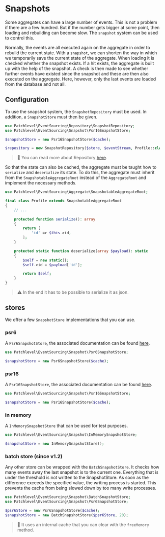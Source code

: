 # Snapshots

Some aggregates can have a large number of events. 
This is not a problem if there are a few hundred. 
But if the number gets bigger at some point, then loading and rebuilding can become slow. 
The `snapshot` system can be used to control this.

Normally, the events are all executed again on the aggregate in order to rebuild the current state. 
With a `snapshot`, we can shorten the way in which we temporarily save the current state of the aggregate.
When loading it is checked whether the snapshot exists. 
If a hit exists, the aggregate is built up with the help of the snapshot. 
A check is then made to see whether further events have existed since the snapshot 
and these are then also executed on the aggregate. 
Here, however, only the last events are loaded from the database and not all.

## Configuration

To use the snapshot system, the `SnapshotRepository` must be used. 
In addition, a `SnapshotStore` must then be given.

```php
use Patchlevel\EventSourcing\Repository\SnapshotRepository;
use Patchlevel\EventSourcing\Snapshot\Psr16SnapshotStore;

$snapshotStore = new Psr16SnapshotStore($cache);

$repository = new SnapshotRepository($store, $eventStream, Profile::class, $snapshotStore);
```

> :book: You can read more about Repository [here](./repository.md).

So that the state can also be cached, the aggregate must be taught how to `serialize` and `deserialize` its state.
To do this, the aggregate must inherit from the `SnapshotableAggregateRoot`
instead of the `AggregateRoot` and implement the necessary methods.

```php
use Patchlevel\EventSourcing\Aggregate\SnapshotableAggregateRoot;

final class Profile extends SnapshotableAggregateRoot
{
    // ...
    
    protected function serialize(): array
    {
        return [
            'id' => $this->id,
        ];
    }

    protected static function deserialize(array $payload): static
    {
        $self = new static();
        $self->id = $payload['id'];

        return $self;
    }
}
```

> :warning: In the end it has to be possible to serialize it as json.

## stores

We offer a few `SnapshotStore` implementations that you can use.

### psr6

A `Psr6SnapshotStore`, the associated documentation can be found [here](https://www.php-fig.org/psr/psr-6/).

```php
use Patchlevel\EventSourcing\Snapshot\Psr6SnapshotStore;

$snapshotStore = new Psr6SnapshotStore($cache);
```

### psr16

A `Psr16SnapshotStore`, the associated documentation can be found [here](https://www.php-fig.org/psr/psr-16/).

```php
use Patchlevel\EventSourcing\Snapshot\Psr16SnapshotStore;

$snapshotStore = new Psr16SnapshotStore($cache);
```

### in memory

A `InMemorySnapshotStore` that can be used for test purposes.

```php
use Patchlevel\EventSourcing\Snapshot\InMemorySnapshotStore;

$snapshotStore = new InMemorySnapshotStore();
```

### batch store (since v1.2)

Any other store can be wrapped with the `BatchSnapshotStore`. 
It checks how many events away the last snapshot is to the current one. 
Everything that is under the threshold is not written to the SnapshotStore. 
As soon as the difference exceeds the specified value, the writing process is started.
This prevents the cache from being slowed down by too many write processes.

```php
use Patchlevel\EventSourcing\Snapshot\BatchSnapshotStore;
use Patchlevel\EventSourcing\Snapshot\Psr6SnapshotStore;

$psr6Store = new Psr6SnapshotStore($cache);
$snapshotStore = new BatchSnapshotStore($psr6Store, 20);
```

> :book: It uses an internal cache that you can clear with the `freeMemory` method.